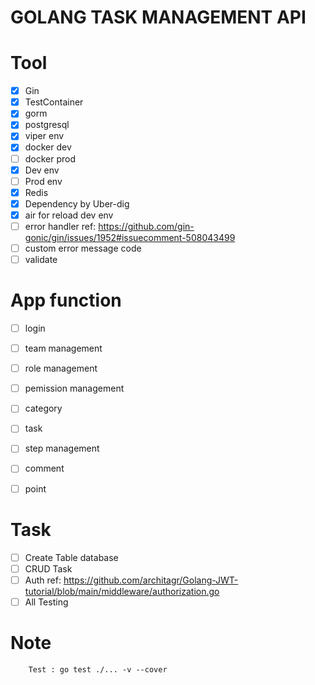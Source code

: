# GOLANG TASK MANAGEMENT API

# Tool
- [x] Gin
- [x] TestContainer
- [x] gorm
- [x] postgresql
- [x] viper env
- [x] docker dev
- [ ] docker prod
- [x] Dev env
- [ ] Prod env
- [x] Redis
- [x] Dependency by Uber-dig
- [x] air for reload dev env
- [ ] error handler ref: https://github.com/gin-gonic/gin/issues/1952#issuecomment-508043499
- [ ] custom error message code
- [ ] validate

# App function
- [ ] login
- [ ] team management
- [ ] role management
- [ ] pemission management
- [ ] category
- [ ] task
- [ ] step management
- [ ] comment
- [ ] point 

  
# Task

- [ ] Create Table database
- [ ] CRUD Task
- [ ] Auth ref: https://github.com/architagr/Golang-JWT-tutorial/blob/main/middleware/authorization.go
- [ ] All Testing

# Note
```
    Test : go test ./... -v --cover
```
